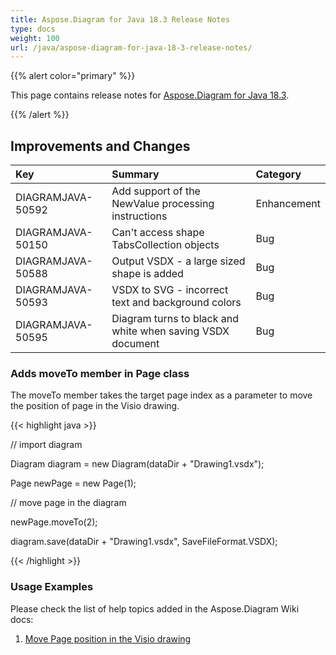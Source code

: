 ```yaml
---
title: Aspose.Diagram for Java 18.3 Release Notes
type: docs
weight: 100
url: /java/aspose-diagram-for-java-18-3-release-notes/
---
```


{{% alert color="primary" %}} 

This page contains release notes for [Aspose.Diagram for Java 18.3](http://maven.aspose.com/repository/simple/ext-release-local/com/aspose/aspose-diagram/18.3/).

{{% /alert %}} 
## **Improvements and Changes**

|**Key**|**Summary**|**Category**|
| :- | :- | :- |
|DIAGRAMJAVA-50592|Add support of the NewValue processing instructions|Enhancement|
|DIAGRAMJAVA-50150|Can't access shape TabsCollection objects|Bug|
|DIAGRAMJAVA-50588|Output VSDX - a large sized shape is added|Bug|
|DIAGRAMJAVA-50593|VSDX to SVG - incorrect text and background colors|Bug|
|DIAGRAMJAVA-50595|Diagram turns to black and white when saving VSDX document|Bug|
### **Adds moveTo member in Page class**
The moveTo member takes the target page index as a parameter to move the position of page in the Visio drawing.

{{< highlight java >}}

 // import diagram

Diagram diagram = new Diagram(dataDir + "Drawing1.vsdx");

Page newPage = new Page(1);

// move page in the diagram

newPage.moveTo(2);

diagram.save(dataDir + "Drawing1.vsdx", SaveFileFormat.VSDX);

{{< /highlight >}}
### **Usage Examples**
Please check the list of help topics added in the Aspose.Diagram Wiki docs: 

1. [Move Page position in the Visio drawing](/diagram/java/retrieve-2c-get-2c-copy-and-insert-a-page-html/#retrieve-get-copyandinsertapage-movepagepositioninthevisiodrawing)
